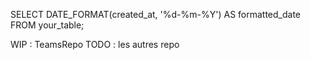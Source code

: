 SELECT DATE_FORMAT(created_at, '%d-%m-%Y') AS formatted_date FROM your_table;

WIP : TeamsRepo
TODO : les autres repo
